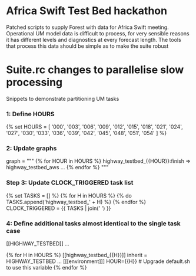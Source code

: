 # Africa Swift Test Bed hackathon

Patched scripts to supply Forest with data for Africa Swift meeting. Operational UM model data is difficult to process, for very sensible reasons it has different levels and diagnostics at every forecast length. The tools that process this data should be simple as to make the suite robust 

# Suite.rc changes to parallelise slow processing

Snippets to demonstrate partitioning UM tasks

### 1: Define HOURS
{% set HOURS = [
    '000',
    '003',
    '006',
    '009',
    '012',
    '015',
    '018',
    '021',
    '024',
    '027',
    '030',
    '033',
    '036',
    '039',
    '042',
    '045',
    '048',
    '051',
    '054'
] %}

### 2: Update graphs
graph = """
{% for HOUR in HOURS %}
    highway_testbed_{{HOUR}}:finish => highway_testbed_aws
    ...
{% endfor %}
"""

### Step 3: Update CLOCK_TRIGGERED task list
{% set TASKS = [] %}
{% for H in HOURS %}
    {% do TASKS.append('highway_testbed_' + H) %}
{% endfor %}
CLOCK_TRIGGERED = {{ TASKS | join(' ') }}


### 4: Define additional tasks almost identical to the single task case
[[HIGHWAY_TESTBED]]
   ...

{% for H in HOURS %}
    [[highway_testbed_{{H}}]]
        inherit = HIGHWAY_TESTBED
        ...
        [[[environment]]]
            HOUR={{H}}  # Upgrade default.sh to use this variable
{% endfor %}
